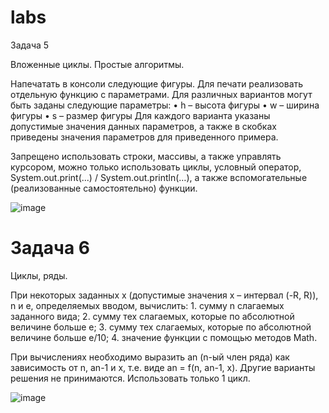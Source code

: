# labs
Задача 5

Вложенные циклы. Простые алгоритмы.

Напечатать в консоли следующие фигуры.
Для печати реализовать отдельную функцию с параметрами.
Для различных вариантов могут быть заданы следующие параметры:
•	h – высота фигуры
•	w – ширина фигуры
•	s – размер фигуры
Для каждого варианта указаны допустимые значения данных параметров, а также в скобках приведены значения параметров для приведенного примера.

Запрещено использовать строки, массивы, а также управлять курсором, можно только использовать циклы, условный оператор, System.out.print(...) / System.out.println(…), а также вспомогательные (реализованные самостоятельно) функции.

![image](https://user-images.githubusercontent.com/45285360/196038426-1953554f-55fe-4d92-88e0-ae1fd27a969c.png)


# Задача 6

Циклы, ряды.

При некоторых заданных x (допустимые значения x – интервал (-R, R)), n и e, определяемых вводом, вычислить:
	1. сумму n слагаемых заданного вида;
	2. сумму тех слагаемых, которые по абсолютной величине больше e;
	3. сумму тех слагаемых, которые по абсолютной величине больше e/10;
	4. значение функции с помощью методов Math.

При вычислениях необходимо выразить an (n-ый член ряда) как зависимость от n, an-1 и x, т.е. виде an = f(n, an-1, x). Другие варианты решения не принимаются.
Использовать только 1 цикл.

![image](https://user-images.githubusercontent.com/45285360/196038404-572637b0-aab3-4b96-bb4f-c8e690f85eac.png)

